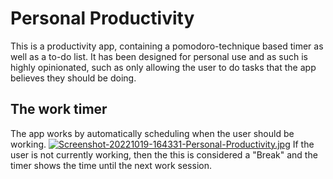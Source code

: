# Personal Productivity

This is a productivity app, containing a pomodoro-technique based timer as well as a to-do list. It has been designed 
for personal use and as such is highly opinionated, such as only allowing the user to do tasks that the app believes 
they should be doing.

## The work timer
The app works by automatically scheduling when the user should be working.
[![Screenshot-20221019-164331-Personal-Productivity.jpg](https://i.postimg.cc/QtmLjm92/Screenshot-20221019-164331-Personal-Productivity.jpg)](https://postimg.cc/N9KC41xD)
If the user is not currently working, then the
this is considered a "Break" and the timer shows the time until the next work session.

